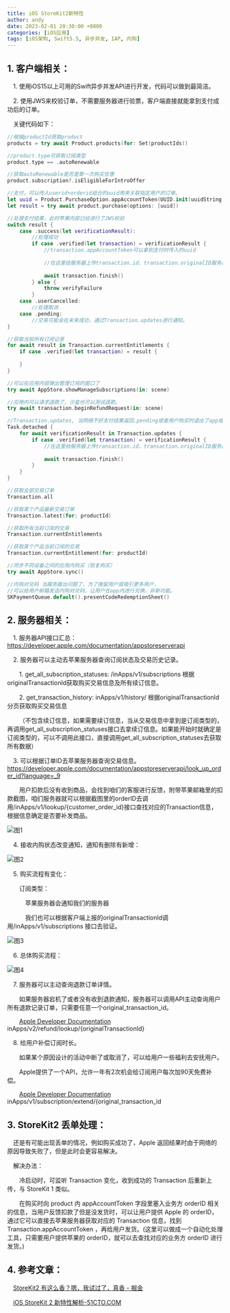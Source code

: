 ```yaml
---
title: iOS StoreKit2新特性
author: andy
date: 2023-02-01 20:30:00 +0800
categories: [iOS应用]
tags: [iOS架构, Swift5.5, 异步并发, IAP, 内购]
---
```


## 1. 客户端相关：

&emsp;1. 使用iOS15以上可用的Swift异步并发API进行开发，代码可以做到最简洁。

&emsp;2. 使用JWS来校验订单，不需要服务器进行验票，客户端直接就能拿到支付成功后的订单。

&emsp;关键代码如下：
```swift
//根据productId获取product
products = try await Product.products(for: Set(productIds))

//product.type可获取订阅类型
product.type == .autoRenewable

//获取autoRenewable是否是第一次购买优惠
product.subscription?.isEligibleForIntroOffer

//支付，可以传入userid+orderid组合的uuid用来关联指定用户的订单。
let uuid = Product.PurchaseOption.appAccountToken(UUID.init(uuidString: "userid+orderid")!)
let result = try await product.purchase(options: [uuid])

//处理支付结果，此时苹果内部已经进行了JWS校验
switch result {
    case .success(let verificationResult):
        //处理成功
        if case .verified(let transaction) = verificationResult {
            //transaction.appAccountToken可以拿到支付时传入的uuid
            
            //在这里给服务器上传transaction.id、transaction.originalID服务器就可以去苹果服务器请求订单信息了。
            
            await transaction.finish()
        } else {
            throw verifyFailure
        }
    case .userCancelled:
        //处理取消
    case .pending:
        //交易可能会在未来成功，通过Transaction.updates进行通知。
}

//获取当前所有订阅记录
for await result in Transaction.currentEntitlements {
    if case .verified(let transaction) = result {
        
    }
}

//可以在应用内部弹出管理订阅的窗口了
try await AppStore.showManageSubscriptions(in: scene)

//应用内可以请求退款了，沙盒也可以测试退款。
try await transaction.beginRefundRequest(in: scene)

//Transaction.updates, 当网络不好支付结果返回.pending或者用户购买时退出了app或卸载重装，在这里会获得回调。
Task.detached {
    for await verificationResult in Transaction.updates {
        if case .verified(let transaction) = verificationResult {
            //在这里给服务器上传transaction.id、transaction.originalID服务器就可以去苹果服务器请求订单信息了。
            
            await transaction.finish()
        }
    }
}

//获取全部交易订单
Transaction.all

//获取某个产品最新交易订单
Transaction.latest(for: productId)

//获取所有当前订阅的交易
Transaction.currentEntitlements

//获取某个产品当前订阅的交易
Transaction.currentEntitlement(for: productId)

//同步不同设备之间的应用内购买（恢复购买）
try await AppStore.sync()

//内购对兑码 当服务器出问题了，为了挽留用户或吸引更多用户，
//可以给用户邮箱发送内购对兑码，让用户在app内进行兑换。非新功能。
SKPaymentQueue.default().presentCodeRedemptionSheet()
```

## 2. 服务器相关：

&emsp;1. 服务器API接口汇总：https://developer.apple.com/documentation/appstoreserverapi

&emsp;2. 服务器可以主动去苹果服务器查询订阅状态及交易历史记录。

&emsp;&emsp;1. get_all_subscription_statuses: /inApps/v1/subscriptions 根据originalTransactionId获取购买交易信息及所有续订信息。

&emsp;&emsp;2. get_transaction_history:  inApps/v1/history/ 根据originalTransactionId分页获取购买交易信息

&emsp;&emsp;（不包含续订信息，如果需要续订信息，当从交易信息中拿到是订阅类型的，再调用get_all_subscription_statuses接口去拿续订信息。如果能开始时就确定是订阅类型的，可以不调用此接口，直接调用get_all_subscription_statuses去获取所有数据）

&emsp;3. 可以根据订单ID去苹果服务器查询交易信息。https://developer.apple.com/documentation/appstoreserverapi/look_up_order_id?language=_9

&emsp;&emsp;用户扣款后没有收到商品，会找到咱们的客服进行反馈，附带苹果邮箱里的扣款截图，咱们服务器就可以根据截图里的orderID去调用/inApps/v1/lookup/{customer_order_id}接口查找对应的Transaction信息，根据信息确定是否要补发商品。

![图1](/assets/img/posts/StoreKit2_image1.png)

&emsp;4. 接收内购状态改变通知，通知有删除有新增：

![图2](/assets/img/posts/StoreKit2_image2.png)

&emsp;5. 购买流程有变化：

&emsp;&emsp;订阅类型：

&emsp;&emsp;&emsp;苹果服务器会通知我们的服务器

&emsp;&emsp;&emsp;我们也可以根据客户端上报的originalTransactionId调用/inApps/v1/subscriptions 接口去验证。

![图3](/assets/img/posts/StoreKit2_image3.png)

&emsp;6. 总体购买流程：

![图4](/assets/img/posts/StoreKit2_image4.png)

&emsp;7. 服务器可以主动查询退款订单详情。

&emsp;&emsp;如果服务器宕机了或者没有收到退款通知，服务器可以调用API主动查询用户所有退款记录订单，只需要任意一个original_transaction_id。

&emsp;&emsp;[Apple Developer Documentation](https://developer.apple.com/documentation/appstoreserverapi/get_refund_history/) inApps/v2/refund/lookup/{originalTransactionId}

&emsp;8. 给用户补偿订阅时长。

&emsp;&emsp;如果某个原因设计的活动中断了或取消了，可以给用户一些福利去安抚用户。

&emsp;&emsp;Apple提供了一个API，允许一年有2次机会给订阅用户每次加90天免费补偿。

&emsp;&emsp;[Apple Developer Documentation](https://developer.apple.com/documentation/appstoreserverapi/extend_a_subscription_renewal_date/)  inApps/v1/subscription/extend/{original_transaction_id

## 3. StoreKit2 丢单处理：

&emsp;还是有可能出现丢单的情况，例如购买成功了，Apple 返回结果时由于网络的原因导致失败了，但是此时会更容易解决。

&emsp;解决办法：

&emsp;&emsp;冷启动时，可监听 Transaction 变化，收到成功的 Transaction 后重新上传，与 StoreKit 1 类似。

&emsp;&emsp;在购买时向 product 内 appAccountToken 字段里塞入业务方 orderID 相关的信息，当用户反馈扣款了但是没发货时，可以让用户提供 Apple 的 orderID，通过它可以直接去苹果服务器获取对应的 Transaction 信息，找到 Transaction.appAccountToken ，再给用户发货。(这里可以做成一个自动化处理工具，只需要用户提供苹果的 orderID，就可以去查找对应的业务方 orderID 进行发货。)

## 4. 参考文章：

&emsp;[StoreKit2 有这么香？嗯，我试过了，真香 - 掘金 ](https://juejin.cn/post/7023974581446639630)

&emsp;[iOS StoreKit 2 新特性解析-51CTO.COM](https://www.51cto.com/article/708077.html)

